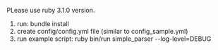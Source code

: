 PLease use ruby 3.1.0 version.

1. run: bundle install
2. create config/config.yml file (similar to config_sample.yml)
3. run example script: ruby bin/run simple_parser --log-level=DEBUG
